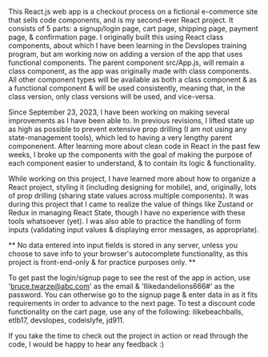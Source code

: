 This React.js web app is a checkout process on a fictional e-commerce site that sells code components, and is my second-ever React project. It consists of 5 parts: a signup/login page, cart page, shipping page, payment page, & confirmation page. I originally built this using React class components, about which I have been learning in the Devslopes training program, but am working now on adding a version of the app that uses functional components. The parent component src/App.js, will remain a class component, as the app was originally made with class components. All other component types will be available as both a class component & as a functional component & will be used consistently, meaning that, in the class version, only class versions will be used, and vice-versa.

Since September 23, 2023, I have been working on making several improvements as I have been able to. In previous revisions, I lifted state up as high as possible to prevent extensive prop drilling (I am not using any state-management tools), which led to having a very lengthy parent componenent. After learning more about clean code in React in the past few weeks, I broke up the components with the goal of making the purpose of each component easier to understand, & to contain its logic & functionality.

While working on this project, I have learned more about how to organize a React project, styling it (including designing for mobile), and, originally, lots of prop drilling (sharing state values across multiple components). It was during this project that I came to realize the value of things like Zustand or Redux in managing React State, though I have no experience with these tools whatsoever (yet). I was also able to practice the handling of form inputs (validating input values & displaying error messages, as appropriate).

** No data entered into input fields is stored in any server, unless you choose to save info to your browser's autocomplete functionality, as this project is front-end-only & for practice purposes only. **

To get past the login/signup page to see the rest of the app in action, use 'bruce.twarze@abc.com' as the email & 'Ilikedandelions666#' as the password. You can otherwise go to the signup page & enter data in as it fits requirements in order to advance to the next page. To test a discount code functionality on the cart page, use any of the following: ilikebeachballs, etlb17, devslopes, codeislyfe, jd911.

If you take the time to check out the project in action or read through the code, I would be happy to hear any feedback :)
